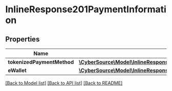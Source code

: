 # InlineResponse201PaymentInformation

## Properties
Name | Type | Description | Notes
------------ | ------------- | ------------- | -------------
**tokenizedPaymentMethod** | [**\CyberSource\Model\InlineResponse201PaymentInformationTokenizedPaymentMethod**](InlineResponse201PaymentInformationTokenizedPaymentMethod.md) |  | [optional] 
**eWallet** | [**\CyberSource\Model\InlineResponse201PaymentInformationEWallet**](InlineResponse201PaymentInformationEWallet.md) |  | [optional] 

[[Back to Model list]](../README.md#documentation-for-models) [[Back to API list]](../README.md#documentation-for-api-endpoints) [[Back to README]](../README.md)


